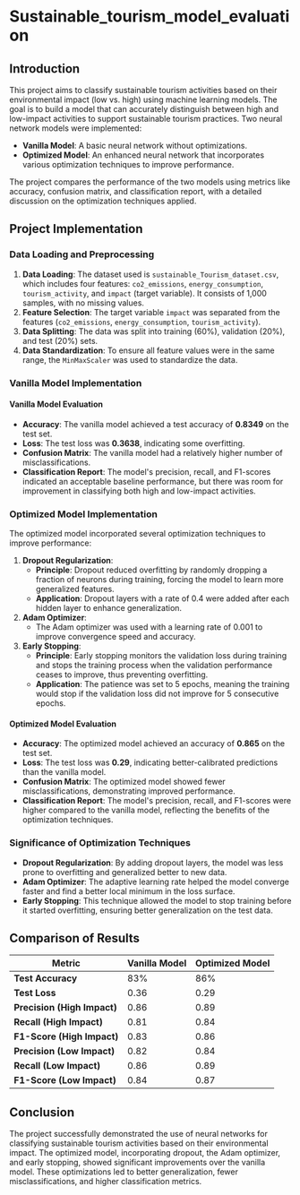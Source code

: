 # Sustainable_tourism_model_evaluation

## Introduction
This project aims to classify sustainable tourism activities based on their environmental impact (low vs. high) using machine learning models. The goal is to build a model that can accurately distinguish between high and low-impact activities to support sustainable tourism practices. Two neural network models were implemented:
- **Vanilla Model**: A basic neural network without optimizations.
- **Optimized Model**: An enhanced neural network that incorporates various optimization techniques to improve performance.

The project compares the performance of the two models using metrics like accuracy, confusion matrix, and classification report, with a detailed discussion on the optimization techniques applied.

## Project Implementation

### Data Loading and Preprocessing
1. **Data Loading**: The dataset used is `sustainable_Tourism_dataset.csv`, which includes four features: `co2_emissions`, `energy_consumption`, `tourism_activity`, and `impact` (target variable). It consists of 1,000 samples, with no missing values.
2. **Feature Selection**: The target variable `impact` was separated from the features (`co2_emissions`, `energy_consumption`, `tourism_activity`).
3. **Data Splitting**: The data was split into training (60%), validation (20%), and test (20%) sets.
4. **Data Standardization**: To ensure all feature values were in the same range, the `MinMaxScaler` was used to standardize the data.

### Vanilla Model Implementation
#### Vanilla Model Evaluation
- **Accuracy**: The vanilla model achieved a test accuracy of **0.8349** on the test set.
- **Loss**: The test loss was **0.3638**, indicating some overfitting.
- **Confusion Matrix**: The vanilla model had a relatively higher number of misclassifications.
- **Classification Report**: The model's precision, recall, and F1-scores indicated an acceptable baseline performance, but there was room for improvement in classifying both high and low-impact activities.

### Optimized Model Implementation
The optimized model incorporated several optimization techniques to improve performance:
1. **Dropout Regularization**:
   - **Principle**: Dropout reduced overfitting by randomly dropping a fraction of neurons during training, forcing the model to learn more generalized features.
   - **Application**: Dropout layers with a rate of 0.4 were added after each hidden layer to enhance generalization.
2. **Adam Optimizer**:
   - The Adam optimizer was used with a learning rate of 0.001 to improve convergence speed and accuracy.
3. **Early Stopping**:
   - **Principle**: Early stopping monitors the validation loss during training and stops the training process when the validation performance ceases to improve, thus preventing overfitting.
   - **Application**: The patience was set to 5 epochs, meaning the training would stop if the validation loss did not improve for 5 consecutive epochs.
   
#### Optimized Model Evaluation
- **Accuracy**: The optimized model achieved an accuracy of **0.865** on the test set.
- **Loss**: The test loss was **0.29**, indicating better-calibrated predictions than the vanilla model.
- **Confusion Matrix**: The optimized model showed fewer misclassifications, demonstrating improved performance.
- **Classification Report**: The model's precision, recall, and F1-scores were higher compared to the vanilla model, reflecting the benefits of the optimization techniques.

### Significance of Optimization Techniques
- **Dropout Regularization**: By adding dropout layers, the model was less prone to overfitting and generalized better to new data.
- **Adam Optimizer**: The adaptive learning rate helped the model converge faster and find a better local minimum in the loss surface.
- **Early Stopping**: This technique allowed the model to stop training before it started overfitting, ensuring better generalization on the test data.

## Comparison of Results
| Metric                         | Vanilla Model | Optimized Model |
|--------------------------------|---------------|-----------------|
| **Test Accuracy**              | 83%           | 86%             |
| **Test Loss**                  | 0.36          | 0.29            |
| **Precision (High Impact)**    | 0.86          | 0.89            |
| **Recall (High Impact)**       | 0.81          | 0.84            |
| **F1-Score (High Impact)**     | 0.83          | 0.86            |
| **Precision (Low Impact)**     | 0.82          | 0.84            |
| **Recall (Low Impact)**        | 0.86          | 0.89            |
| **F1-Score (Low Impact)**      | 0.84          | 0.87            |


## Conclusion
The project successfully demonstrated the use of neural networks for classifying sustainable tourism activities based on their environmental impact. The optimized model, incorporating dropout, the Adam optimizer, and early stopping, showed significant improvements over the vanilla model. These optimizations led to better generalization, fewer misclassifications, and higher classification metrics.
